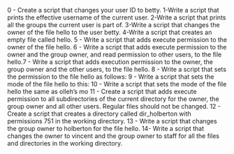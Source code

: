 0 - Create a script that changes your user ID to betty.
1-Write a script that prints the effective username of the current user.
2-Write a script that prints all the groups the current user is part of.
3-Write a script that changes the owner of the file hello to the user betty.
4-Write a script that creates an empty file called hello.
5 - Write a script that adds execute permission to the owner of the file hello.
6 - Write a script that adds execute permission to the owner and the group owner, and read permission to other users, to the file hello.7 - Write a script that adds execution permission to the owner, the group owner and the other users, to the file hello.
8 - Write a script that sets the permission to the file hello as follows:
9 - Write a script that sets the mode of the file hello to this:
10 - Write a script that sets the mode of the file hello the same as olleh’s mo
11 - Create a script that adds execute permission to all subdirectories of the current directory for the owner, the group owner and all other users. Regular files should not be changed. 
12 - Create a script that creates a directory called dir_holberton with permissions 751 in the working directory.
13 - Write a script that changes the group owner to holberton for the file hello.
14- Write a script that changes the owner to vincent and the group owner to staff for all the files and directories in the working directory. 
 
